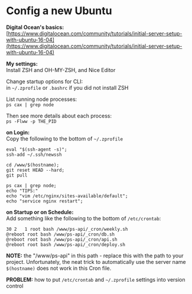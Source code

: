 # Config a new Ubuntu

**Digital Ocean's basics:**  
[https://www.digitalocean.com/community/tutorials/initial-server-setup-with-ubuntu-16-04](https://www.digitalocean.com/community/tutorials/initial-server-setup-with-ubuntu-16-04)

**My settings:**  
Install ZSH and OH-MY-ZSH, and Nice Editor

Change startup options for CLI:  
in `~/.zprofile` or `.bashrc` if you did not install ZSH

List running node processes:  
`ps cax | grep node`

Then see more details about each process:  
`ps -Flww -p THE_PID`

**on Login:**  
Copy the following to the bottom of `~/.zprofile`

```text
eval "$(ssh-agent -s)"; 
ssh-add ~/.ssh/newssh

cd /www/$(hostname); 
git reset HEAD --hard; 
git pull

ps cax | grep node;
echo "TIPS:" 
echo "vim /etc/nginx/sites-available/default"; 
echo "service nginx restart";
```

**on Startup or on Schedule:**   
Add something like the following to the bottom of `/etc/crontab`:

```text
30 2   1 root bash /www/ps-api/_cron/weekly.sh 
@reboot root bash /www/ps-api/_cron/db.sh 
@reboot root bash /www/ps-api/_cron/api.sh 
@reboot root bash /www/ps-api/_cron/deploy.sh
```

**NOTE:** the "/www/ps-api" in this path - replace this with the path to your project. Unfortunately, the neat trick to automatically use the server name `$(hostname)` does not work in this Cron file. 

**PROBLEM:** how to put `/etc/crontab` and `~/.zprofile` settings into version control

